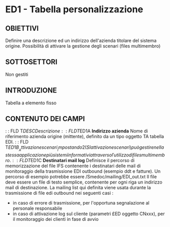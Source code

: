 # ED1 - Tabella personalizzazione
## OBIETTIVI
Definire una descrizione ed un indirizzo dell'azienda titolare del sistema origine. Possibilità di attivare la gestione degli scenari (files multimembro)
## SOTTOSETTORI
Non gestiti
## INTRODUZIONE
Tabella a elemento fisso
## CONTENUTO DEI CAMPI
 :  : FLD T$DESC Descrizione
 :  : FLD T$ED1A __Indirizzo azienda__
Nome di riferimento azienda origine (mittente), definito da un tipo oggetto TA tabella EDI.
 :  : FLD T$ED1B __Attivazione scenari__
Impostando 2(SI attivazione scenari) può gestire nella stessa applicazione più sistemi informativi attraverso l'utilizzo di files multimembro.
 :  : FLD T$ED1C __Destinatari mail log__
Definisce il percorso di memorizzazione del file IFS contenente i destinatari delle mail di monitoraggio della trasmissione EDI outbound (esempio ddt e fatture).
Un percorso di esempio potrebbe essere /Smedoc/mailing/EDI_out.txt
Il file deve essere un file di testo semplice, contenente per ogni riga un indirizzo mail di destinazione.
La mailing list qui definita viene usata durante la trasmissione di file edi outbound nei seguenti casi : 
- in caso di errore di trasmissione, per l'opportuna segnalazione al personale responsabile
- in caso di attivazione log sul cliente (parametri £ED oggetto CNxxx), per il monitoraggio   dei clienti in fase di avvio
